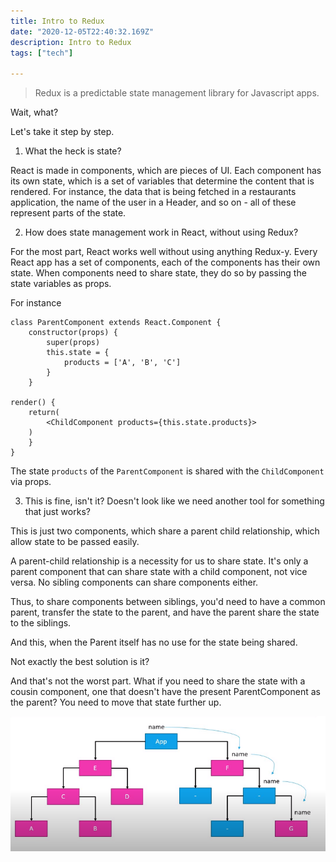 ```yaml
---
title: Intro to Redux
date: "2020-12-05T22:40:32.169Z"
description: Intro to Redux
tags: ["tech"]

---
```


> Redux is a predictable state management library for Javascript apps.

Wait, what?

Let's take it step by step.

1. What the heck is state?

React is made in components, which are pieces of UI. Each component has its own state, which is a set of variables that determine the content that is 
rendered. For instance, the data that is being fetched in a restaurants application, the name of the user in a Header, and so on - all of these represent parts of the state.

2. How does state management work in React, without using Redux?

For the most part, React works well without using anything Redux-y. 
Every React app has a set of components, each of the components has their own state. When 
components need to share state, they do so by passing the state variables as props.

For instance

```
class ParentComponent extends React.Component {
    constructor(props) {
        super(props)
        this.state = {
            products = ['A', 'B', 'C']
        }
    }
    
render() {
    return(
        <ChildComponent products={this.state.products}>
    )
    }
}

```
The state `products` of the `ParentComponent` is shared with the `ChildComponent` via props.

3. This is fine, isn't it? Doesn't look like we need another tool for something that just works?

This is just two components, which share a parent child relationship, which allow state to be passed easily. 

A parent-child relationship is a necessity for us to share state. It's only a parent component that can share state with a child component, not vice versa. No sibling components can share components either. 

Thus, to share components between siblings, you'd need to have a common parent, transfer the state to the parent, and have the parent share the state to the siblings.

And this, when the Parent itself has no use for the state being shared.

Not exactly the best solution is it?

And that's not the worst part. What if you need to share the state with a cousin component, one that doesn't have the present ParentComponent as the parent? You need to move that state further up.

![Passing state via parents(Image credits: Codevolution)](./redux.png)